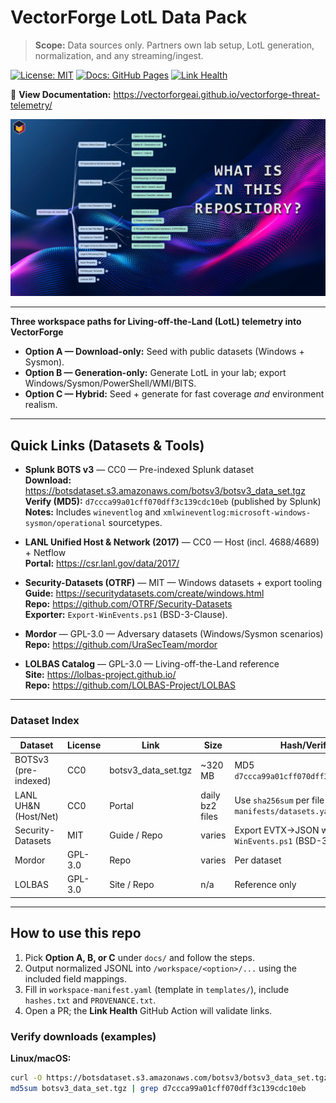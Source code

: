 # VectorForge LotL Data Pack

> **Scope:** Data sources only. Partners own lab setup, LotL generation, normalization, and any streaming/ingest.

[![License: MIT](https://img.shields.io/badge/license-MIT-green.svg)](LICENSE)
[![Docs: GitHub Pages](https://img.shields.io/badge/docs-GitHub%20Pages-blue.svg)](https://vectorforgeai.github.io/vectorforge-threat-telemetry/)
[![Link Health](https://img.shields.io/github/actions/workflow/status/VectorForgeAI/vectorforge-threat-telemetry/link-check.yml?branch=main&label=link%20health)](https://github.com/VectorForgeAI/vectorforge-threat-telemetry/actions/workflows/link-check.yml)

📖 **View Documentation:** https://vectorforgeai.github.io/vectorforge-threat-telemetry/

![Flow](assets/flow.png)

---

**Three workspace paths for Living-off-the-Land (LotL) telemetry into VectorForge**

- **Option A — Download-only:** Seed with public datasets (Windows + Sysmon).
- **Option B — Generation-only:** Generate LotL in your lab; export Windows/Sysmon/PowerShell/WMI/BITS.
- **Option C — Hybrid:** Seed + generate for fast coverage *and* environment realism.

---

## Quick Links (Datasets & Tools)

- **Splunk BOTS v3** — CC0 — Pre-indexed Splunk dataset  
  **Download:** https://botsdataset.s3.amazonaws.com/botsv3/botsv3_data_set.tgz  
  **Verify (MD5):** `d7ccca99a01cff070dff3c139cdc10eb` (published by Splunk)  
  **Notes:** Includes `wineventlog` and `xmlwineventlog:microsoft-windows-sysmon/operational` sourcetypes.

- **LANL Unified Host & Network (2017)** — CC0 — Host (incl. 4688/4689) + Netflow  
  **Portal:** https://csr.lanl.gov/data/2017/  

- **Security-Datasets (OTRF)** — MIT — Windows datasets + export tooling  
  **Guide:** https://securitydatasets.com/create/windows.html  
  **Repo:** https://github.com/OTRF/Security-Datasets  
  **Exporter:** `Export-WinEvents.ps1` (BSD-3-Clause).

- **Mordor** — GPL-3.0 — Adversary datasets (Windows/Sysmon scenarios)  
  **Repo:** https://github.com/UraSecTeam/mordor

- **LOLBAS Catalog** — GPL-3.0 — Living-off-the-Land reference  
  **Site:** https://lolbas-project.github.io/  
  **Repo:** https://github.com/LOLBAS-Project/LOLBAS

---

### Dataset Index

| Dataset | License | Link | Size | Hash/Verify |
|---|---|---|---|---|
| BOTSv3 (pre-indexed) | CC0 | botsv3_data_set.tgz | ~320 MB | MD5 `d7ccca99a01cff070dff3c139cdc10eb` |
| LANL UH&N (Host/Net) | CC0 | Portal | daily bz2 files | Use `sha256sum` per file (record in `manifests/datasets.yaml`) |
| Security-Datasets | MIT | Guide / Repo | varies | Export EVTX→JSON with `Export-WinEvents.ps1` (BSD-3) |
| Mordor | GPL-3.0 | Repo | varies | Per dataset |
| LOLBAS | GPL-3.0 | Site / Repo | n/a | Reference only |

---

## How to use this repo

1. Pick **Option A, B, or C** under `docs/` and follow the steps.
2. Output normalized JSONL into `/workspace/<option>/...` using the included field mappings.
3. Fill in `workspace-manifest.yaml` (template in `templates/`), include `hashes.txt` and `PROVENANCE.txt`.
4. Open a PR; the **Link Health** GitHub Action will validate links.

### Verify downloads (examples)

**Linux/macOS:**
```bash
curl -O https://botsdataset.s3.amazonaws.com/botsv3/botsv3_data_set.tgz
md5sum botsv3_data_set.tgz | grep d7ccca99a01cff070dff3c139cdc10eb
